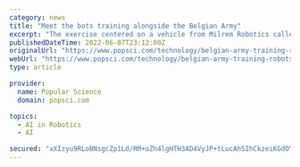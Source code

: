 ```yaml
---
category: news
title: "Meet the bots training alongside the Belgian Army"
excerpt: "The exercise centered on a vehicle from Milrem Robotics called THeMIS. By Kelsey D. Atherton | Published Jun 7, 2022 7:00 PM On June 2, at an army base in the forested interior of Belgium, a team ..."
publishedDateTime: 2022-06-07T23:12:00Z
originalUrl: "https://www.popsci.com/technology/belgian-army-training-robots/"
webUrl: "https://www.popsci.com/technology/belgian-army-training-robots/"
type: article

provider:
  name: Popular Science
  domain: popsci.com

topics:
  - AI in Robotics
  - AI

secured: "xXIzyu9RLoBNsgcZp1Ld/RM+oZh4lgHTH3AD4VyJP+tLucAh5IhCkzeiKGdOYsja78c9kXUDspl/7eyvHdlN2iyQtlSBQgmU/mcaig2Eki6qYuFeYuliXkaC5X1zK8Zyv9y+fruf+ywJuD2uS6OCM58JxKti5P7viT6LPg9HmmmfqU3WiKvOLzrsvK9LQz6tNEnwWP5vCSbuoyavboYUwbFO/IuwclapvGCc9MkgE/Poyr7HBx0NoGYvuNxH21CnPVcaagaPPxNVipBXn1R6r70MalrRncAXenqdlyfCvSEwICSvyX3/67JIec827VBvr7p/ST+E4x8rCUWijo+s+X92ucDtgZJqw/Sf9lENyds=;DQamKUAWG0HebN6H1Fu91g=="
---
```


